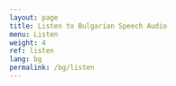 ```yaml
---
layout: page
title: Listen to Bulgarian Speech Audio
menu: Listen
weight: 4
ref: listen
lang: bg
permalink: /bg/listen
---
```


